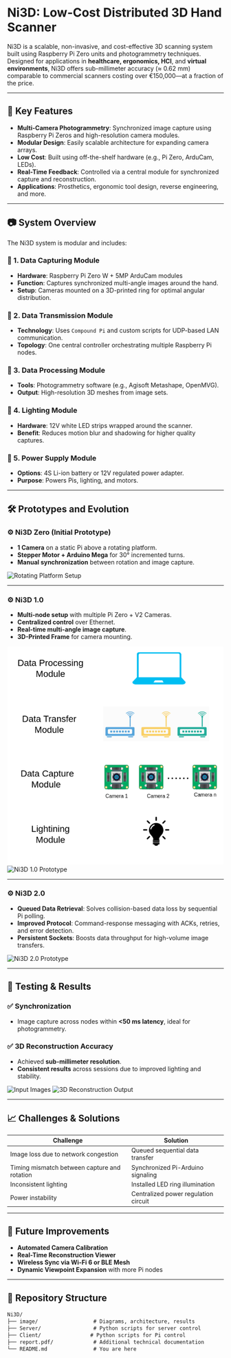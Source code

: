 # Ni3D: Low-Cost Distributed 3D Hand Scanner

Ni3D is a scalable, non-invasive, and cost-effective 3D scanning system built using Raspberry Pi Zero units and photogrammetry techniques. Designed for applications in **healthcare, ergonomics, HCI**, and **virtual environments**, Ni3D offers sub-millimeter accuracy (≈ 0.62 mm) comparable to commercial scanners costing over €150,000—at a fraction of the price.

---

## 🧠 Key Features

- **Multi-Camera Photogrammetry**: Synchronized image capture using Raspberry Pi Zeros and high-resolution camera modules.
- **Modular Design**: Easily scalable architecture for expanding camera arrays.
- **Low Cost**: Built using off-the-shelf hardware (e.g., Pi Zero, ArduCam, LEDs).
- **Real-Time Feedback**: Controlled via a central module for synchronized capture and reconstruction.
- **Applications**: Prosthetics, ergonomic tool design, reverse engineering, and more.

---

## 📷 System Overview

The Ni3D system is modular and includes:

### 🔹 1. Data Capturing Module
- **Hardware**: Raspberry Pi Zero W + 5MP ArduCam modules
- **Function**: Captures synchronized multi-angle images around the hand.
- **Setup**: Cameras mounted on a 3D-printed ring for optimal angular distribution.

### 🔹 2. Data Transmission Module
- **Technology**: Uses `Compound Pi` and custom scripts for UDP-based LAN communication.
- **Topology**: One central controller orchestrating multiple Raspberry Pi nodes.

### 🔹 3. Data Processing Module
- **Tools**: Photogrammetry software (e.g., Agisoft Metashape, OpenMVG).
- **Output**: High-resolution 3D meshes from image sets.

### 🔹 4. Lighting Module
- **Hardware**: 12V white LED strips wrapped around the scanner.
- **Benefit**: Reduces motion blur and shadowing for higher quality captures.

### 🔹 5. Power Supply Module
- **Options**: 4S Li-ion battery or 12V regulated power adapter.
- **Purpose**: Powers Pis, lighting, and motors.

---

## 🛠 Prototypes and Evolution

### ⚙️ Ni3D Zero (Initial Prototype)
- **1 Camera** on a static Pi above a rotating platform.
- **Stepper Motor + Arduino Mega** for 30° incremented turns.
- **Manual synchronization** between rotation and image capture.

![Rotating Platform Setup](image/ni3d_zero_rotating_platform.jpg)

---

### ⚙️ Ni3D 1.0
- **Multi-node setup** with multiple Pi Zero + V2 Cameras.
- **Centralized control** over Ethernet.
- **Real-time multi-angle image capture**.
- **3D-Printed Frame** for camera mounting.

![System Architecture](daigrams_images/systemdesign.png)
![Ni3D 1.0 Prototype](image/ni3d_1_0_prototype.jpg)

---

### ⚙️ Ni3D 2.0
- **Queued Data Retrieval**: Solves collision-based data loss by sequential Pi polling.
- **Improved Protocol**: Command-response messaging with ACKs, retries, and error detection.
- **Persistent Sockets**: Boosts data throughput for high-volume image transfers.

![Ni3D 2.0 Prototype](image/ni3d_2_0_setup.jpg)

---

## 🧪 Testing & Results

### ✅ Synchronization
- Image capture across nodes within **<50 ms latency**, ideal for photogrammetry.

### ✅ 3D Reconstruction Accuracy
- Achieved **sub-millimeter resolution**.
- **Consistent results** across sessions due to improved lighting and stability.

![Input Images](image/image_capture_views.jpg)
![3D Reconstruction Output](daigrams_images/reults.png)

---

## 📈 Challenges & Solutions

| Challenge | Solution |
|----------|----------|
| Image loss due to network congestion | Queued sequential data transfer |
| Timing mismatch between capture and rotation | Synchronized Pi-Arduino signaling |
| Inconsistent lighting | Installed LED ring illumination |
| Power instability | Centralized power regulation circuit |

---

## 🔮 Future Improvements

- **Automated Camera Calibration**
- **Real-Time Reconstruction Viewer**
- **Wireless Sync via Wi-Fi 6 or BLE Mesh**
- **Dynamic Viewpoint Expansion** with more Pi nodes

---

## 📁 Repository Structure

```plaintext
Ni3D/
├── image/                  # Diagrams, architecture, results
├── Server/                 # Python scripts for server control
├── Client/                # Python scripts for Pi control
├── report.pdf/             # Additional technical documentation
└── README.md               # You are here
